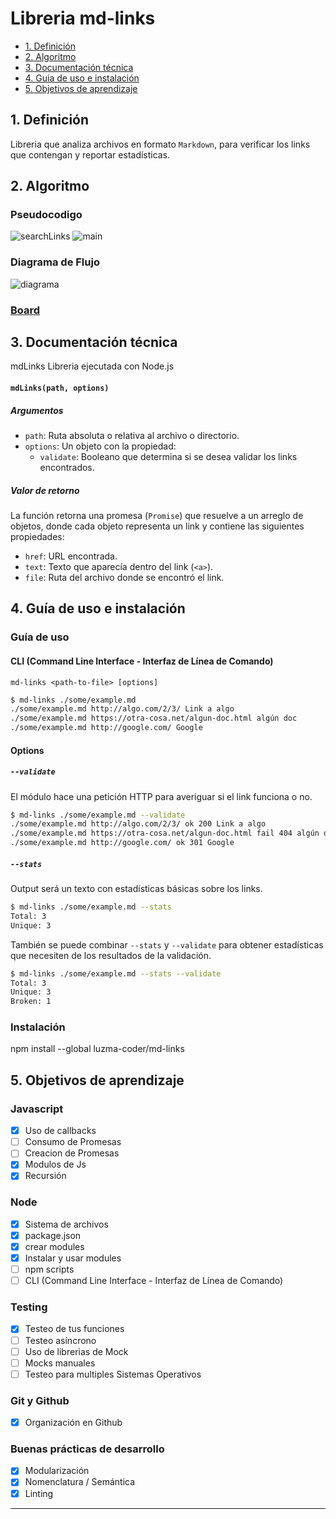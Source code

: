 # Libreria md-links

* [1. Definición](#1-definicion)
* [2. Algoritmo](#2-algoritmo)
* [3. Documentación técnica](#3-documentación-técnica)
* [4. Guia de uso e instalación](#4-guía-de-uso-e-instalación)
* [5. Objetivos de aprendizaje](#5-objetivos-de-aprendizaje)


## 1. Definición

Libreria que analiza archivos en formato `Markdown`, para verificar los links que contengan 
y reportar estadísticas.

## 2. Algoritmo

### Pseudocodigo
![searchLinks](/screen/searchLinks.png)
![main](/screen/main.png)

### Diagrama de Flujo
![diagrama](/screen/mdLinks.jpg)

### [Board](https://github.com/luzma-coder/LIM012-fe-md-links/projects/1?fullscreen=true)

## 3. Documentación técnica

mdLinks Libreria ejecutada con Node.js

#### `mdLinks(path, options)`

##### Argumentos

- `path`: Ruta absoluta o relativa al archivo o directorio.
- `options`: Un objeto con la propiedad:
  * `validate`: Booleano que determina si se desea validar los links
    encontrados.

##### Valor de retorno

La función retorna una promesa (`Promise`) que resuelve a un arreglo de objetos, donde cada objeto representa un link y contiene las siguientes propiedades:

- `href`: URL encontrada.
- `text`: Texto que aparecía dentro del link (`<a>`).
- `file`: Ruta del archivo donde se encontró el link.

## 4. Guía de uso e instalación

### Guía de uso

#### CLI (Command Line Interface - Interfaz de Línea de Comando)

`md-links <path-to-file> [options]`

```sh
$ md-links ./some/example.md
./some/example.md http://algo.com/2/3/ Link a algo
./some/example.md https://otra-cosa.net/algun-doc.html algún doc
./some/example.md http://google.com/ Google
```

#### Options

##### `--validate`

El módulo hace una petición HTTP para averiguar si el link funciona o no.

```sh
$ md-links ./some/example.md --validate
./some/example.md http://algo.com/2/3/ ok 200 Link a algo
./some/example.md https://otra-cosa.net/algun-doc.html fail 404 algún doc
./some/example.md http://google.com/ ok 301 Google
```

##### `--stats`

Output será un texto con estadísticas básicas sobre los links.

```sh
$ md-links ./some/example.md --stats
Total: 3
Unique: 3
```

También se puede combinar `--stats` y `--validate` para obtener estadísticas que
necesiten de los resultados de la validación.

```sh
$ md-links ./some/example.md --stats --validate
Total: 3
Unique: 3
Broken: 1
```
### Instalación

npm install --global luzma-coder/md-links

## 5. Objetivos de aprendizaje

### Javascript
- [x] Uso de callbacks
- [ ] Consumo de Promesas
- [ ] Creacion de Promesas
- [x] Modulos de Js
- [x] Recursión

### Node
- [x] Sistema de archivos
- [x] package.json
- [x] crear modules
- [x] Instalar y usar modules
- [ ] npm scripts
- [ ] CLI (Command Line Interface - Interfaz de Línea de Comando)

### Testing
- [x] Testeo de tus funciones
- [ ] Testeo asíncrono
- [ ] Uso de librerias de Mock
- [ ] Mocks manuales
- [ ] Testeo para multiples Sistemas Operativos

### Git y Github
- [x] Organización en Github

### Buenas prácticas de desarrollo
- [x] Modularización
- [x] Nomenclatura / Semántica
- [x] Linting

***

